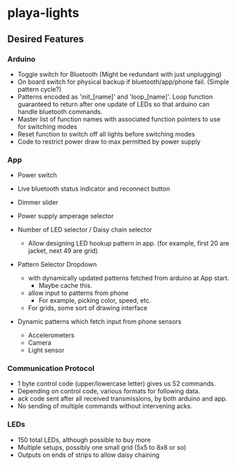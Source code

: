 # playa-lights

## Desired Features

### Arduino

* Toggle switch for Bluetooth (Might be redundant with just unplugging)
* On board switch for physical backup if bluetooth/app/phone fail. (Simple pattern cycle?)
* Patterns encoded as 'init_[name]' and 'loop_[name]'. Loop function guaranteed to return after one update of LEDs so that arduino can handle bluetooth commands.  
* Master list of function names with associated function pointers to use for switching modes
* Reset function to switch off all lights before switching modes 
* Code to restrict power draw to max permitted by power supply 

### App

* Power switch
* Live bluetooth status indicator and reconnect button
* Dimmer slider
* Power supply amperage selector
* Number of LED selector / Daisy chain selector
  - Allow designing LED hookup pattern in app. (for example, first 20 are jacket, next 49 are grid)
* Pattern Selector Dropdown
  - with dynamically updated patterns fetched from arduino at App start.
    * Maybe cache this.
  - allow input to patterns from phone
    * For example, picking color, speed, etc.
  - For grids, some sort of drawing interface
 
* Dynamic patterns which fetch input from phone sensors 
  - Accelerometers
  - Camera
  - Light sensor 

### Communication Protocol

* 1 byte control code (upper/lowercase letter) gives us 52 commands.
* Depending on control code, various formats for following data.
* ack code sent after all received transmissions, by both arduino and app.
* No sending of multiple commands without intervening acks. 

### LEDs

* 150 total LEDs, although possible to buy more
* Multiple setups, possibly one small grid (5x5 to 8x8 or so)
* Outputs on ends of strips to allow daisy chaining

